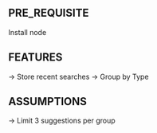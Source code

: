 PRE_REQUISITE
------------------
Install node


FEATURES
----------------
-> Store recent searches
-> Group by Type 


ASSUMPTIONS
---------------
-> Limit 3 suggestions per group

